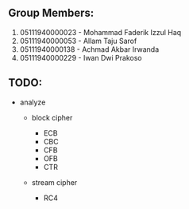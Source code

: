 ## Group Members:
1. 05111940000023 - Mohammad Faderik Izzul Haq
2. 05111940000053 - Allam Taju Sarof
3. 05111940000138 - Achmad Akbar Irwanda
4. 05111940000229 - Iwan Dwi Prakoso

## TODO:
- analyze
    - block cipher
        - ECB
        - CBC
        - CFB
        - OFB
        - CTR
        
    - stream cipher
        - RC4
